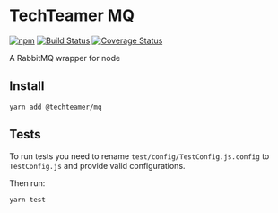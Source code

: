 TechTeamer MQ
=============

[![npm](https://img.shields.io/npm/v/@techteamer/mq.svg)](https://www.npmjs.com/package/@techteamer/mq)
[![Build Status](https://app.travis-ci.com/TechTeamer/mq.svg?branch=master)](https://travis-ci.org/TechTeamer/mq)
[![Coverage Status](https://coveralls.io/repos/github/TechTeamer/mq/badge.svg?branch=master)](https://coveralls.io/github/TechTeamer/mq?branch=master)

A RabbitMQ wrapper for node

## Install

```
yarn add @techteamer/mq
```

## Tests

To run tests you need to rename `test/config/TestConfig.js.config` to `TestConfig.js` and provide valid configurations.

Then run:

```
yarn test
```
